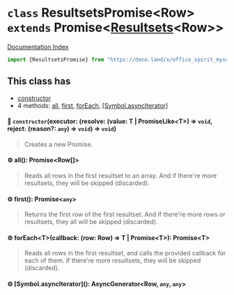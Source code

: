 # `class` ResultsetsPromise\<Row> `extends` Promise\<[Resultsets](../class.Resultsets/README.md)\<Row>>

[Documentation Index](../README.md)

```ts
import {ResultsetsPromise} from "https://deno.land/x/office_spirit_mysql/v0.19.1/mod.ts"
```

## This class has

- [constructor](#-constructorexecutor-resolve-value-t--promiseliket--void-reject-reason-any--void--void)
- 4 methods:
[all](#-all-promiserow),
[first](#-first-promiseany),
[forEach](#-foreachtcallback-row-row--t--promiset-promiset),
[\[Symbol.asyncIterator\]](#-symbolasynciterator-asyncgeneratorrow-any-any)


#### 🔧 `constructor`(executor: (resolve: (value: T | PromiseLike\<T>) => `void`, reject: (reason?: `any`) => `void`) => `void`)

> Creates a new Promise.



#### ⚙ all(): Promise\<Row\[]>

> Reads all rows in the first resultset to an array.
> And if there're more resultsets, they will be skipped (discarded).



#### ⚙ first(): Promise\<`any`>

> Returns the first row of the first resultset.
> And if there're more rows or resultsets, they all will be skipped (discarded).



#### ⚙ forEach\<T>(callback: (row: Row) => T | Promise\<T>): Promise\<T>

> Reads all rows in the first resultset, and calls the provided callback for each of them.
> If there're more resultsets, they will be skipped (discarded).



#### ⚙ \[Symbol.asyncIterator](): AsyncGenerator\<Row, `any`, `any`>



